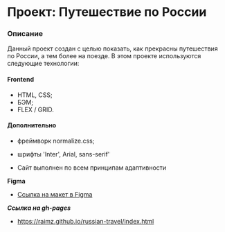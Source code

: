 # Проект: Путешествие по России

### Описание
Данный проект создан с целью показать, как прекрасны путешествия по России, а тем более на поезде.
В этом проекте используются следующие технологии:

#### Frontend
* HTML, CSS;
* БЭМ;
* FLEX / GRID.

#### Дополнительно
* фреймворк normalize.css;
* шрифты 'Inter', Arial, sans-serif'

* Сайт выполнен по всем принципам адаптивности

**Figma**

* [Ссылка на макет в Figma](https://www.figma.com/file/5S2WSbEFL6awjVWJ0NWL8Q/Sprint-3_-Russia-_-desktop-mobile?node-id=28503%3A0)

***Ссылка на gh-pages***

* https://raimz.github.io/russian-travel/index.html